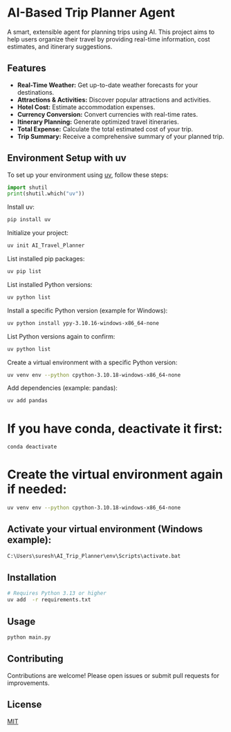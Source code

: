 # AI-Based Trip Planner Agent

A smart, extensible agent for planning trips using AI. This project aims to help users organize their travel by providing real-time information, cost estimates, and itinerary suggestions.

## Features
- **Real-Time Weather:** Get up-to-date weather forecasts for your destinations.
- **Attractions & Activities:** Discover popular attractions and activities.
- **Hotel Cost:** Estimate accommodation expenses.
- **Currency Conversion:** Convert currencies with real-time rates.
- **Itinerary Planning:** Generate optimized travel itineraries.
- **Total Expense:** Calculate the total estimated cost of your trip.
- **Trip Summary:** Receive a comprehensive summary of your planned trip.

## Environment Setup with uv

To set up your environment using [uv](https://github.com/astral-sh/uv), follow these steps:

```python
import shutil
print(shutil.which("uv"))
```

Install uv:
```bash
pip install uv
```

Initialize your project:
```bash
uv init AI_Travel_Planner
```

List installed pip packages:
```bash
uv pip list
```

List installed Python versions:
```bash
uv python list
```

Install a specific Python version (example for Windows):
```bash
uv python install ypy-3.10.16-windows-x86_64-none
```

List Python versions again to confirm:
```bash
uv python list
```

Create a virtual environment with a specific Python version:
```bash
uv venv env --python cpython-3.10.18-windows-x86_64-none
```

Add dependencies (example: pandas):
```bash
uv add pandas
```

# If you have conda, deactivate it first:
```bash
conda deactivate
```

# Create the virtual environment again if needed:
```bash
uv venv env --python cpython-3.10.18-windows-x86_64-none
```

## Activate your virtual environment (Windows example):
```bash
C:\Users\suresh\AI_Trip_Planner\env\Scripts\activate.bat
```

## Installation
```bash
# Requires Python 3.13 or higher
uv add  -r requirements.txt
```

## Usage
```bash
python main.py
```

## Contributing
Contributions are welcome! Please open issues or submit pull requests for improvements.

## License
[MIT](LICENSE)